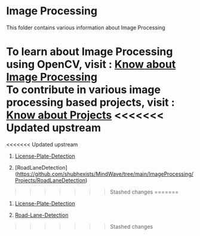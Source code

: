 # Image Processing

This folder contains various information about Image Processing 

To learn about Image Processing using OpenCV, visit : [Know about Image Processing](https://github.com/dishamodi0910/MindWave/tree/ImageProcessing/ImageProcessing/Concepts_Code) <br>
To contribute in various image processing based projects, visit : [Know about Projects](https://github.com/dishamodi0910/MindWave/tree/ImageProcessing/ImageProcessing/Projects)
<<<<<<< Updated upstream
=======


<<<<<<< Updated upstream
1. [License-Plate-Detection](https://github.com/shubhexists/MindWave/tree/main/OpenCV%20Projects/LicensePlateDetection)

2. [RoadLaneDetection] (https://github.com/shubhexists/MindWave/tree/main/ImageProcessing/Projects/RoadLaneDetection)
>>>>>>> Stashed changes
=======
1. [License-Plate-Detection](https://github.com/dishamodi0910/MindWave/tree/ImageProcessing/ImageProcessing/Projects/LicensePlateDetection)

2. [Road-Lane-Detection](https://github.com/dishamodi0910/MindWave/tree/ImageProcessing/ImageProcessing/Projects/RoadLaneDetection)
>>>>>>> Stashed changes
